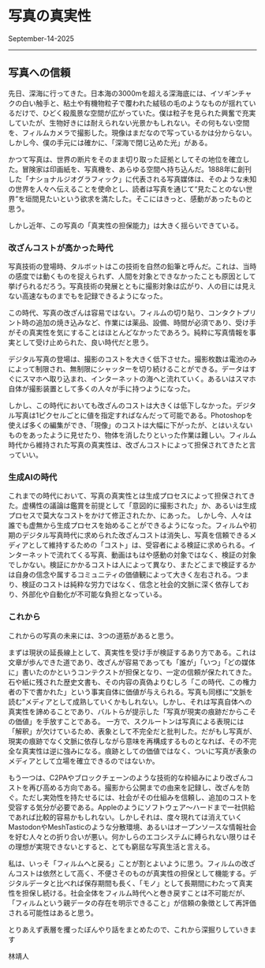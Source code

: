 # 写真の真実性
September-14-2025

---

## 写真への信頼

先日、深海に行ってきた。日本海の3000mを超える深海底には、イソギンチャクの白い触手と、粘土や有機物粒子で覆われた絨毯の毛のようなものが揺れているだけで、ひどく殺風景な空間が広がっていた。僕は粒子を見られた興奮で充実していたが、生物好きには耐えられない光景かもしれない。その何もない空間を、フィルムカメラで撮影した。現像はまだなので写っているかは分からない。しかし今、僕の手元には確かに、「深海で閉じ込めた光」がある。

かつて写真は、世界の断片をそのまま切り取った証拠としてその地位を確立した。冒険家は印画紙を、写真機を、あらゆる空間へ持ち込んだ。1888年に創刊した「ナショナルジオグラフィック」に代表される写真媒体は、そのような未知の世界を人々へ伝えることを使命とし、読者は写真を通じて“見たことのない世界”を垣間見たいという欲求を満たした。そこにはきっと、感動があったものと思う。

しかし近年、この写真の「真実性の担保能力」は大きく揺らいできている。


### 改ざんコストが高かった時代
写真技術の登場時、タルボットはこの技術を自然の鉛筆と呼んだ。これは、当時の感度では動くものを捉えられず、人間を対象とできなかったことも原因として挙げられるだろう。写真技術の発展とともに撮影対象は広がり、人の目には見えない高速なものまでもを記録できるようになった。

この時代、写真の改ざんは容易ではない。フィルムの切り貼り、コンタクトプリント時の追加の焼き込みなど、作業には薬品、設備、時間が必須であり、受け手がその真実性を気にすることはほとんどなかったであろう。純粋に写真情報を事実として受け止められた、良い時代だと思う。


デジタル写真の登場は、撮影のコストを大きく低下させた。撮影枚数は電池のみによって制限され、無制限にシャッターを切り続けることができる。データはすぐにスマホへ取り込まれ、インターネットの海へと流れていく。あるいはスマホ自体が撮影装置として多くの人々が手に持つようになった。

しかし、この時代においても改ざんのコストは大きくは低下しなかった。デジタル写真は1ピクセルごとに値を指定すればなんだって可能である。Photoshopを使えば多くの編集ができ、「現像」のコストは大幅に下がったが、とはいえないものをあったように見せたり、物体を消したりといった作業は難しい。フィルム時代から維持された写真の真実性は、改ざんコストによって担保されてきたと言っていい。


### 生成AIの時代
これまでの時代において、写真の真実性とは生成プロセスによって担保されてきた。虚構性の議論は鑑賞を前提として「意図的に撮影された」か、あるいは生成プロセスで莫大なコストをかけて修正されたか、にあった。
しかし今、人々は誰でも虚無から生成プロセスを始めることができるようになった。フィルムや初期のデジタル写真時代に求められた改ざんコストは消失し、写真を信頼できるメディアとして維持するための「コスト」は、受容者による検証に求められる。インターネットで流れてくる写真、動画はもはや感動の対象ではなく、検証の対象でしかない。検証にかかるコストは人によって異なり、またどこまで検証するかは自身の信念や属するコミュニティの価値観によって大きく左右される。つまり、検証のコストは純粋な労力ではなく、信念と社会的文脈に深く依存しており、外部化や自動化が不可能な負担となっている。


### これから
これからの写真の未来には、3つの道筋があると思う。

まずは現状の延長線上として、真実性を受け手が検証するあり方である。これは文章が歩んできた道であり、改ざんが容易であっても「誰が」「いつ」「どの媒体に」書いたのかというコンテクストが担保となり、一定の信頼が保たれてきた。石や紙に残された歴史文書も、その内容の真偽よりむしろ「この時代、この権力者の下で書かれた」という事実自体に価値が与えられる。写真も同様に“文脈を読む”メディアとして成熟していくかもしれない。しかし、それは写真自体への真実性を諦めることであり、バルトらが提示した「写真が現実の痕跡だからこその価値」を手放すことである。
一方で、スクルートンは写真による表現には「解釈」が欠けているため、表象として不完全だと批判した。だがもし写真が、現実の痕跡でなく文脈に依存しながら意味を再構成するものとなれば、その不完全な真実性は逆に強みになる。痕跡としての価値ではなく、ついに写真が表象のメディアとして立場を確立できるのではないか。

もう一つは、C2PAやブロックチェーンのような技術的な枠組みにより改ざんコストを再び高める方向である。撮影から公開までの由来を記録し、改ざんを防ぐ。ただし実効性を持たせるには、社会がその仕組みを信頼し、追加のコストを受容する気分が必要である。Appleのようにソフトウェア〜ハードまで一社供給であれば比較的容易かもしれない。しかしそれは、度々現れては消えていくMastodonやMeshTasticのような分散環境、あるいはオープンソースな情報社会を好む人々との折り合いが悪い。何かしらのエコシステムに縛られない限りはその理想が実現できないとすると、とても窮屈な写真生活と言える。

私は、いっそ「フィルムへと戻る」ことが割とよいように思う。フィルムの改ざんコストは依然として高く、不便さそのものが真実性の担保として機能する。デジタルデータと比べれば保存期間も長く、「モノ」として長期間にわたって真実性を担保し続ける。社会全体をフィルム時代へと巻き戻すことは不可能だが、「フィルムという親データの存在を明示できること」が信頼の象徴として再評価される可能性はあると思う。


とりあえず表層を攫ったぼんやり話をまとめたので、これから深掘りしていきます

林靖人

